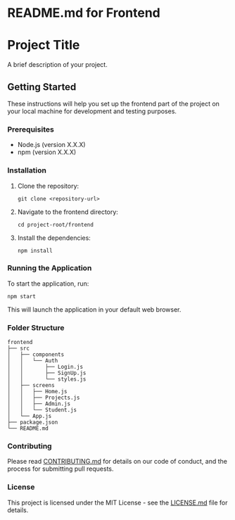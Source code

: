 # README.md for Frontend

# Project Title

A brief description of your project.

## Getting Started

These instructions will help you set up the frontend part of the project on your local machine for development and testing purposes.

### Prerequisites

- Node.js (version X.X.X)
- npm (version X.X.X)

### Installation

1. Clone the repository:
   ```
   git clone <repository-url>
   ```

2. Navigate to the frontend directory:
   ```
   cd project-root/frontend
   ```

3. Install the dependencies:
   ```
   npm install
   ```

### Running the Application

To start the application, run:
```
npm start
```

This will launch the application in your default web browser.

### Folder Structure

```
frontend
├── src
│   ├── components
│   │   └── Auth
│   │       ├── Login.js
│   │       ├── SignUp.js
│   │       └── styles.js
│   ├── screens
│   │   ├── Home.js
│   │   ├── Projects.js
│   │   ├── Admin.js
│   │   └── Student.js
│   └── App.js
├── package.json
└── README.md
```

### Contributing

Please read [CONTRIBUTING.md](link-to-contributing-guide) for details on our code of conduct, and the process for submitting pull requests.

### License

This project is licensed under the MIT License - see the [LICENSE.md](LICENSE.md) file for details.